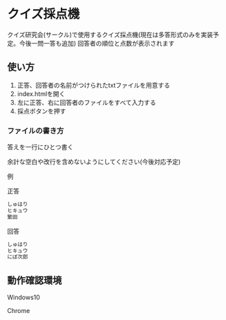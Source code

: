 # クイズ採点機

クイズ研究会(サークル)で使用するクイズ採点機(現在は多答形式のみを実装予定。今後一問一答も追加)
回答者の順位と点数が表示されます

## 使い方

1. 正答、回答者の名前がつけられたtxtファイルを用意する
2. index.htmlを開く
3. 左に正答、右に回答者のファイルをすべて入力する
4. 採点ボタンを押す

### ファイルの書き方

答えを一行にひとつ書く

余計な空白や改行を含めないようにしてください(今後対応予定)

例

正答

```txt:正答.txt
しゅはり
ヒキュウ
繁田
```

回答

```txt:回答者1.txt
しゅはり
ヒキュウ
にぼ次郎
```

## 動作確認環境

Windows10

Chrome
